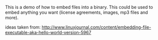 This is a demo of how to embed files into a binary. This could be used to embed
anything you want (license agreements, images, mp3 files and more).

ideas taken from:
http://www.linuxjournal.com/content/embedding-file-executable-aka-hello-world-version-5967
